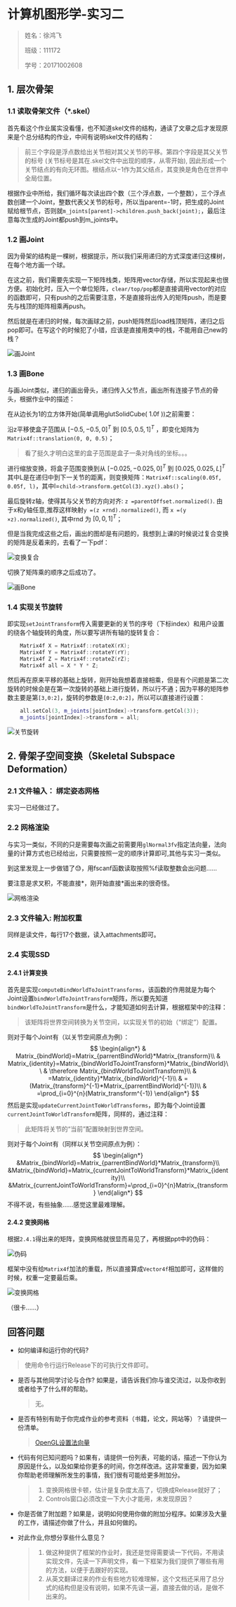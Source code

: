 # 计算机图形学-实习二

> 姓名：徐鸿飞
>
> 班级：111172
>
> 学号：20171002608

## 1. 层次骨架

### 1.1	读取骨架文件（*.skel）

首先看这个作业属实没看懂，也不知道skel文件的结构，通读了文章之后才发现原来是个总分结构的作业，中间有说明skel文件的结构：

> 前三个字段是浮点数给出关节相对其父关节的平移。第四个字段是其父关节的标号 (关节标号是其在.skel文件中出现的顺序，从零开始), 因此形成一个关节结点的有向无环图。根结点以−1作为其父结点，其变换是角色在世界中全局位置。 

根据作业中所给，我们循环每次读出四个数（三个浮点数，一个整数），三个浮点数创建一个Joint，整数代表父关节的标号，所以当parent=-1时，把生成的Joint赋给根节点，否则就`m_joints[parent]->children.push_back(joint);`，最后注意每次生成的Joint都push到m_joints中。

### 1.2	画Joint

因为骨架的结构是一棵树，根据提示，所以我们采用递归的方式深度递归这棵树，在每个地方画一个球。

在这之前，我们需要先实现一下矩阵栈类，矩阵用vector存储，所以实现起来也很方便。初始化时，压入一个单位矩阵，`clear/top/pop`都是直接调用vector的对应的函数即可，只有push的之后需要注意，不是直接将出传入的矩阵push，而是要先与栈顶的矩阵相乘再push。

然后就是在递归的时候，每次画球之前，push矩阵然后load栈顶矩阵，递归之后pop即可。在写这个的时候犯了小错，应该是直接用类中的栈，不能用自己new的栈？

![画Joint](./img/画Joint.png)

### 1.3	画Bone

与画Joint类似，递归的画出骨头，递归传入父节点，画出所有连接子节点的骨头，根据作业中的描述：

在从边长为1的立方体开始(简单调用glutSolidCube( 1.0f ))之前需要：

沿z平移使盒子范围从 $[−0.5, −0.5, 0]^T$ 到 $[0.5, 0.5, 1]^T$ ，即变化矩阵为`Matrix4f::translation(0, 0, 0.5)`；

> 看了挺久才明白这里的盒子范围是盒子一条对角线的坐标。。。

进行缩放变换，将盒子范围变换到从 $[−0.025, −0.025, 0]^T$ 到 $[0.025, 0.025,‌L]^T$其中L是在递归中到下一关节的距离，则变换矩阵：`Matrix4f::scaling(0.05f, 0.05f, l)`，其中l=`child->transform.getCol(3).xyz().abs()`；

最后旋转z轴，使得其与父关节的方向对齐: `z =parentOffset.normalized()`. 由于x和y轴任意,推荐这样映射`y =(z ×rnd).normalized()`, 而 `x =(y ×z).normalized()`, 其中rnd 为  $[0, 0,1]^T$；

但是当我完成这些之后，画出的图却是有问题的，我想到上课的时候说过复合变换的矩阵是反着来的，去看了一下pdf：

![变换复合](./img/变换复合.png)

切换了矩阵乘的顺序之后成功了。

![画Bone](./img/画Bone.png)

### 1.4 实现关节旋转

即实现`setJointTransform`传入需要更新的关节的序号（下标index）和用户设置的绕各个轴旋转的角度，所以要写讲所有轴的旋转复合：

```c++
	Matrix4f X = Matrix4f::rotateX(rX);
	Matrix4f Y = Matrix4f::rotateY(rY);
	Matrix4f Z = Matrix4f::rotateZ(rZ);
	Matrix4f all = X * Y * Z;
```

然后再在原来平移的基础上旋转，刚开始我想着直接相乘，但是有个问题是第二次旋转的时候会是在第一次旋转的基础上进行旋转，所以行不通；因为平移的矩阵参数主要是第`[3,0:2]`，旋转的参数是`[0:2,0:2]`，所以可以直接进行设置：

```c++
	all.setCol(3, m_joints[jointIndex]->transform.getCol(3));
	m_joints[jointIndex]->transform = all;
```

![关节旋转](./img/关节旋转.gif)

## 2. 骨架子空间变换（Skeletal Subspace Deformation）

### 2.1 文件输入： 绑定姿态网格

实习一已经做过了。

### 2.2 网格渲染

与实习一类似，不同的只是需要每次画之前需要用`glNormal3fv`指定法向量，法向量的计算方式也已经给出，只需要按照一定的顺序计算即可,其他与实习一类似。

到这里发现上一步做错了😓，用fscanf函数读取按照%f读取整数会出问题……

要注意是求叉积，不能直接\*，刚开始直接\*画出来的很奇怪。

![网格渲染](./img/网格渲染.png)

### 2.3 文件输入: 附加权重

同样是读文件，每行17个数据，读入attachments即可。

### 2.4 实现SSD

#### 2.4.1 计算变换

首先是实现`computeBindWorldToJointTransforms`，该函数的作用就是为每个Joint设置`bindWorldToJointTransform`矩阵，所以要先知道`bindWorldToJointTransform`是什么，才能知道如何去计算，根据框架中的注释：

> 该矩阵将世界空间转换为关节空间，以实现关节的初始（“绑定”）配置。

则对于每个Joint有（以关节空间原点为例）：
$$
\begin{align*}
& Matrix_{bindWorld}=Matrix_{parrentBindWorld}*Matrix_{transform}\\
& Matrix_{identity}=Matrix_{bindWorldToJointTransform}*Matrix_{bindWorld}\\
& \therefore Matrix_{bindWorldToJointTransform}\\
& =Matrix_{identity}*Matrix_{bindWorld}^{-1}\\
& =(Matrix_{transform}^{-1}*Matrix_{parrentBindWorld}^{-1})\\
& =\prod_{i=0}^{n}(Matrix_transform^{-1})
\end{align*}
$$
然后是实现`updateCurrentJointToWorldTransforms`，即为每个Joint设置`currentJointToWorldTransform`矩阵，同样的，通过注释：

> 此矩阵将关节的“当前”配置映射到世界空间。

则对于每个Joint有（同样以关节空间原点为例）：
$$
\begin{align*}
&Matrix_{bindWorld}=Matrix_{parrentBindWorld}*Matrix_{transform}\\
&Matrix_{bindWorld}=Matrix_{currentJointToWorldTransform}*Matrix_{identity}\\
&Matrix_{currentJointToWorldTransform}=\prod_{i=0}^{n}Matrix_{transform}
\end{align*}
$$
不得不说，有些抽象……感觉这里最难理解。

#### 2.4.2 变换网格

根据`2.4.1`得出来的矩阵，变换网格就很显而易见了，再根据ppt中的伪码：

![伪码](./img/伪码.png)

框架中没有给`Matrix4f`加法的重载，所以直接算成`Vector4f`相加即可，这样做的时候，权重一定要最后乘。

![变换网格](./img/变换网格.gif)

（很卡……）

## 回答问题

-  如何编译和运行你的代码? 

  > 使用命令行运行Release下的可执行文件即可。

- 是否与其他同学讨论与合作? 如果是，请告诉我们你与谁交流过，以及你收到或者给予了什么样的帮助。

  > 无。

- 是否有特别有助于你完成作业的参考资料（书籍，论文，网站等）？请提供一份清单。

  > [OpenGL设置法向量](https://blog.csdn.net/Haohan_Meng/article/details/41785607)

- 代码有何已知问题吗？如果有，请提供一份列表，可能的话，描述一下你认为原因是什么，以及如果给你更多的时间，你怎样改进。这非常重要，因为如果你帮助老师理解所发生的事情，我们很有可能给更多附加分。

  > 1. 变换网格很卡顿，估计是复杂度太高了，切换成Release就好了；
  > 2. Controls窗口必须改变一下大小才能用，未发现原因？

- 你是否做了附加题？如果是，说明如何使用你做的附加分程序。如果涉及大量的工作，请描述你做了什么，并且如何做的。

  > 

- 对此作业,你想分享些什么意见？

  > 1. 做这种提供了框架的作业时，我还是觉得需要读一下代码，不用读实现文件，先读一下声明文件，看一下框架为我们提供了哪些有用的方法，以便于去跟好的实现。
  > 2. 从英文翻译过来的作业有些地方较难理解，这个文档还采用了总分式的结构但是没有说明，如果不先读一遍，直接去做的话，是做不出来的。